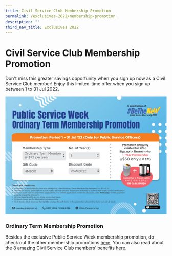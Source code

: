 ```yaml
---
title: Civil Service Club Membership Promotion
permalink: /exclusives-2022/membership-promotion
description: ""
third_nav_title: Exclusives 2022
---
```

# Civil Service Club Membership Promotion

Don't miss this greater savings opportunity when you sign up now as a Civil Service Club member! Enjoy this limited-time offer when you sign up between 1 to 31 Jul 2022.

![](/images/CSC_membership_promo_2022.jpg)

### Ordinary Term Membership Promotion

 

Besides the exclusive Public Service Week membership promotion, do check out the other membership promotions [here](https://www.csc.sg/Civil-Service-Club-Membership-Promotions). You can also read about the 8 amazing Civil Service Club members’ benefits [here](https://www.csc.sg/HTML/Newsletter/aprjun2021/mm.html).